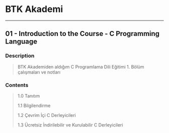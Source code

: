 # BTK Akademi
___

## 01 - Introduction to the Course - C Programming Language

### Description
> BTK Akademiden aldığım C Programlama Dili Eğitimi 1. Bölüm çalışmaları ve notları

### Contents
> 1.0 Tanıtım
> 
> 1.1 Bilgilendirme
> 
> 1.2 Çevrim İçi C Derleyicileri
> 
> 1.3 Ücretsiz İndirilebilir ve Kurulabilir C Derleyicileri
